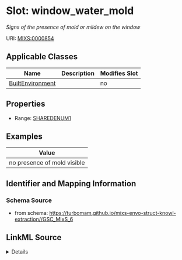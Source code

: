 # Slot: window_water_mold


_Signs of the presence of mold or mildew on the window_



URI: [MIXS:0000854](https://w3id.org/mixs/0000854)



<!-- no inheritance hierarchy -->




## Applicable Classes

| Name | Description | Modifies Slot |
| --- | --- | --- |
[BuiltEnvironment](BuiltEnvironment.md) |  |  no  |







## Properties

* Range: [SHAREDENUM1](SHAREDENUM1.md)






## Examples

| Value |
| --- |
| no presence of mold visible |

## Identifier and Mapping Information







### Schema Source


* from schema: https://turbomam.github.io/mixs-envo-struct-knowl-extraction//GSC_MIxS_6




## LinkML Source

<details>
```yaml
name: window_water_mold
description: Signs of the presence of mold or mildew on the window
title: window signs of water/mold
notes:
- window
examples:
- value: no presence of mold visible
from_schema: https://turbomam.github.io/mixs-envo-struct-knowl-extraction//GSC_MIxS_6
rank: 1000
slot_uri: MIXS:0000854
multivalued: false
alias: window_water_mold
domain_of:
- BuiltEnvironment
range: SHARED_ENUM_1
required: false
recommended: false

```
</details>